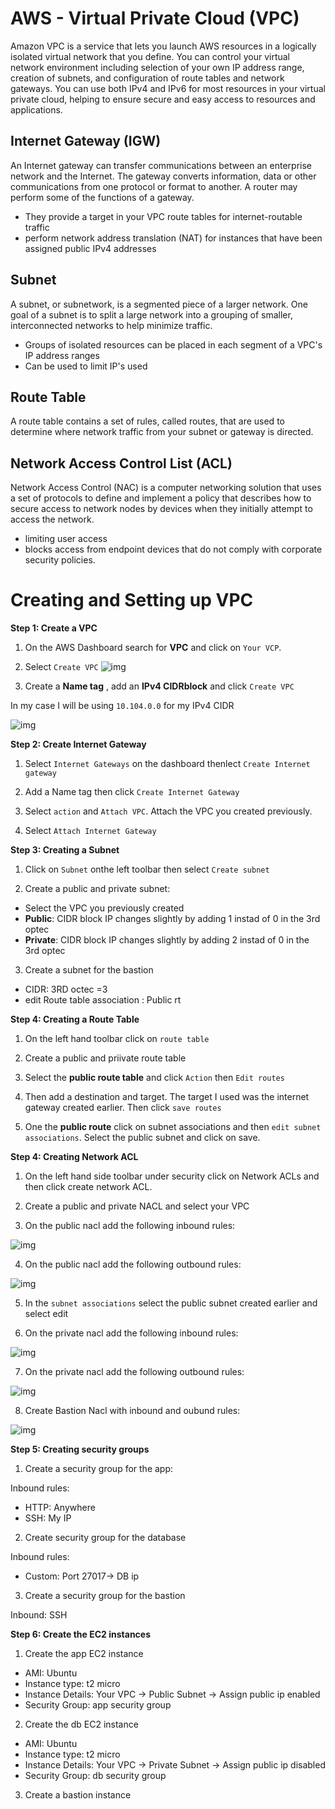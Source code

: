 # AWS - Virtual Private Cloud (VPC)
Amazon VPC is a service that lets you launch AWS resources in a logically isolated virtual network that you define. You can control your virtual network environment including selection of your own IP address range, creation of subnets, and configuration of route tables and network gateways. You can use both IPv4 and IPv6 for most resources in your virtual private cloud, helping to ensure secure and easy access to resources and applications.

## Internet Gateway (IGW)
An Internet gateway can transfer communications between an enterprise network and the Internet. The gateway converts information, data or other communications from one protocol or format to another. A router may perform some of the functions of a gateway.

- They provide a target in your VPC route tables for internet-routable traffic
- perform network address translation (NAT) for instances that have been assigned public IPv4 addresses

## Subnet 
A subnet, or subnetwork, is a segmented piece of a larger network. One goal of a subnet is to split a large network into a grouping of smaller, interconnected networks to help minimize traffic.

- Groups of isolated resources can be placed in each segment of a VPC's IP address ranges
- Can be used to limit IP's used

## Route Table 
A route table contains a set of rules, called routes, that are used to determine where network traffic from your subnet or gateway is directed. 

## Network Access Control List (ACL) 
Network Access Control (NAC) is a computer networking solution that uses a set of protocols to define and implement a policy that describes how to secure access to network nodes by devices when they initially attempt to access the network.

- limiting user access
- blocks access from endpoint devices that do not comply with corporate security policies.

# Creating and Setting up VPC 

**Step 1: Create a VPC**
1. On the AWS Dashboard search for **VPC** and click on `Your VCP`.

2. Select `Create VPC`
![img](img/Create_VPC.png)



3. Create a **Name tag** , add an **IPv4 CIDRblock** and click `Create VPC`

In my case I will be using `10.104.0.0` for my IPv4 CIDR

![img](img/VPC_Settings.png)

**Step 2: Create Internet Gateway**
1.  Select `Internet Gateways` on the dashboard thenlect `Create Internet gateway` 

2. Add a Name tag then click `Create Internet Gateway` 

3. Select `action` and `Attach VPC`. Attach the VPC you created previously.

4. Select `Attach Internet Gateway`

**Step 3: Creating a Subnet**

1. Click on `Subnet` onthe left toolbar then select `Create subnet` 

2. Create a public and private subnet:

- Select the VPC you previously created 
- **Public**: CIDR block IP changes slightly by adding 1 instad of 0 in the 3rd optec
- **Private**: CIDR block IP changes slightly by adding 2 instad of 0 in the 3rd optec

3. Create a subnet for the bastion 

- CIDR: 3RD  octec =3
- edit Route table association : Public rt

**Step 4: Creating a Route Table**

1. On the left hand toolbar click on `route table`

2. Create a public and priivate route table 

3. Select the **public route table** and click `Action` then `Edit routes`

4. Then add a destination and target. The target I used was the internet gateway created earlier. Then click `save routes`

5. One the **public route** click on subnet associations and then `edit subnet associations`. Select the public subnet and click on save.

**Step 4: Creating Network ACL**

1. On the left hand side toolbar under security click on Network ACLs and then click create network ACL.

2. Create a public and private NACL and select your VPC 

3. On the public nacl add the following inbound rules:

![img](img/Nacl_inbound_rules_public.png)

4. On the public nacl add the following outbound rules:

![img](img/nacl_outbound_rules_public.png)

5.  In the `subnet associations` select the public subnet created earlier and select edit

6. On the private nacl add the following inbound rules:

![img](img/nacl_private_inbound.png)

7. On the private nacl add the following outbound rules:

![img](img/nacl_private_outbound.png)

8. Create Bastion Nacl with inbound and oubund rules:

![img](img/nacl_bastion_rules.png)

**Step 5: Creating security groups**

1. Create a security group for the app:

Inbound rules:
- HTTP: Anywhere
- SSH: My IP

2. Create security group for the database

Inbound rules:

- Custom: Port 27017-> DB ip

3. Create a security group for the bastion

Inbound: SSH 



**Step 6: Create the EC2 instances**

1. Create the app EC2 instance

- AMI: Ubuntu
- Instance type: t2 micro
- Instance Details: Your VPC -> Public Subnet -> Assign public ip enabled
- Security Group: app security group

2. Create the db EC2 instance

- AMI: Ubuntu
- Instance type: t2 micro
- Instance Details: Your VPC -> Private Subnet -> Assign public ip disabled
- Security Group: db security group

3. Create a bastion instance